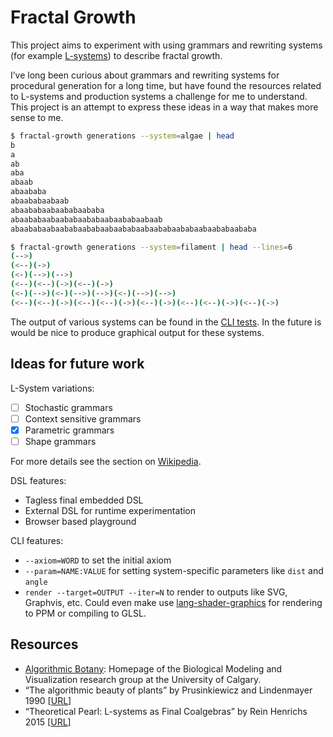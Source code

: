 # Fractal Growth

This project aims to experiment with using grammars and rewriting systems (for
example [L-systems]) to describe fractal growth.

I’ve long been curious about grammars and rewriting systems for procedural
generation for a long time, but have found the resources related to L-systems
and production systems a challenge for me to understand. This project is an
attempt to express these ideas in a way that makes more sense to me.

```sh
$ fractal-growth generations --system=algae | head
b
a
ab
aba
abaab
abaababa
abaababaabaab
abaababaabaababaababa
abaababaabaababaababaabaababaabaab
abaababaabaababaababaabaababaabaababaababaabaababaababa
```

```sh
$ fractal-growth generations --system=filament | head --lines=6
(-->)
(<--)(->)
(<-)(-->)(-->)
(<--)(<--)(->)(<--)(->)
(<-)(-->)(<-)(-->)(-->)(<-)(-->)(-->)
(<--)(<--)(->)(<--)(<--)(->)(<--)(->)(<--)(<--)(->)(<--)(->)
```

The output of various systems can be found in the [CLI tests](./test/cli.t).
In the future is would be nice to produce graphical output for these systems.

[L-systems]: https://en.wikipedia.org/wiki/L-system

## Ideas for future work

L-System variations:

- [ ] Stochastic grammars
- [ ] Context sensitive grammars
- [x] Parametric grammars
- [ ] Shape grammars

For more details see the section on [Wikipedia](https://en.wikipedia.org/wiki/L-system#Variations).

DSL features:

- Tagless final embedded DSL
- External DSL for runtime experimentation
- Browser based playground

CLI features:

- `--axiom=WORD` to set the initial axiom
- `--param=NAME:VALUE` for setting system-specific parameters like `dist` and `angle`
- `render --target=OUTPUT --iter=N` to render to outputs like SVG, Graphvis, etc.
  Could even make use [lang-shader-graphics](../lang-shader-graphics/) for
  rendering to PPM or compiling to GLSL.

## Resources

- [Algorithmic Botany](http://algorithmicbotany.org/): Homepage of the Biological
  Modeling and Visualization research group at the University of Calgary.
- “The algorithmic beauty of plants” by Prusinkiewicz and Lindenmayer 1990
  [[URL](http://algorithmicbotany.org/papers/#abop)]
- “Theoretical Pearl: L-systems as Final Coalgebras” by Rein Henrichs 2015
  [[URL](http://reinh.com/notes/posts/2015-06-27-theoretical-pearl-l-systems-as-final-coalgebras.html)]
